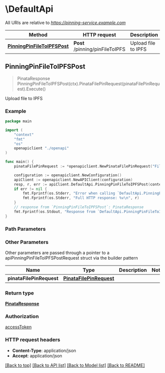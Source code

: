 # \DefaultApi

All URIs are relative to *https://pinning-service.example.com*

Method | HTTP request | Description
------------- | ------------- | -------------
[**PinningPinFileToIPFSPost**](DefaultApi.md#PinningPinFileToIPFSPost) | **Post** /pinning/pinFileToIPFS | Upload file to IPFS



## PinningPinFileToIPFSPost

> PinataResponse PinningPinFileToIPFSPost(ctx).PinataFilePinRequest(pinataFilePinRequest).Execute()

Upload file to IPFS



### Example

```go
package main

import (
    "context"
    "fmt"
    "os"
    openapiclient "./openapi"
)

func main() {
    pinataFilePinRequest := *openapiclient.NewPinataFilePinRequest("File_example") // PinataFilePinRequest | 

    configuration := openapiclient.NewConfiguration()
    apiClient := openapiclient.NewAPIClient(configuration)
    resp, r, err := apiClient.DefaultApi.PinningPinFileToIPFSPost(context.Background()).PinataFilePinRequest(pinataFilePinRequest).Execute()
    if err != nil {
        fmt.Fprintf(os.Stderr, "Error when calling `DefaultApi.PinningPinFileToIPFSPost``: %v\n", err)
        fmt.Fprintf(os.Stderr, "Full HTTP response: %v\n", r)
    }
    // response from `PinningPinFileToIPFSPost`: PinataResponse
    fmt.Fprintf(os.Stdout, "Response from `DefaultApi.PinningPinFileToIPFSPost`: %v\n", resp)
}
```

### Path Parameters



### Other Parameters

Other parameters are passed through a pointer to a apiPinningPinFileToIPFSPostRequest struct via the builder pattern


Name | Type | Description  | Notes
------------- | ------------- | ------------- | -------------
 **pinataFilePinRequest** | [**PinataFilePinRequest**](PinataFilePinRequest.md) |  | 

### Return type

[**PinataResponse**](PinataResponse.md)

### Authorization

[accessToken](../README.md#accessToken)

### HTTP request headers

- **Content-Type**: application/json
- **Accept**: application/json

[[Back to top]](#) [[Back to API list]](../README.md#documentation-for-api-endpoints)
[[Back to Model list]](../README.md#documentation-for-models)
[[Back to README]](../README.md)

